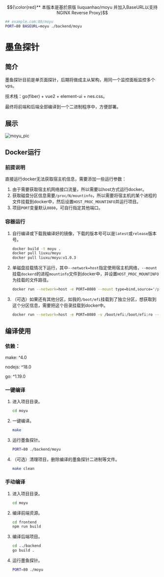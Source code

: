 $${\color{red}** 本版本是基於原版 liuquanhao/moyu 并加入BaseURL以支持 NGINX Reverse Proxy}$$

```bash
## example.com:80/moyu
PORT=80 BASEURL=moyu ./backend/moyu
```


# 墨鱼探针

## 简介

墨鱼探针目前是单页面探针，后期将做成主从架构，用同一个监控面板监控多个vps。

技术栈：go(fiber) + vue2 + element-ui + nes.css。

最终将前端和后端全部编译到一个二进制程序中，方便部署。

## 展示

![moyu_pic](./moyu_pic.png)

## Docker运行

### 前提说明

直接运行docker无法获取宿主机信息，需要添加一些运行参数：

1. 由于需要获取宿主机网络接口流量，所以需要以host方式运行docker。
2. 获取磁盘分区信息需要`/proc/N/mountinfo`，所以需要将宿主机的某个进程的文件挂载到docker中，然后设置`HOST_PROC_MOUNTINFO`并运行项目。
3. 项目`PORT`变量默认`8080`，可自行指定其他端口。

### 容器运行

1. 自行编译或下载我编译好的镜像，下载的版本号可以是`latest`或`release`版本号。
    ```bash
    docker build -t moyu .
    docker pull liuxu/moyu
    docker pull liuxu/moyu:v1.0.3
    ```
2. 单磁盘挂载情况下运行，其中`--network=host`指定使用宿主机网络，`--mount`挂载`dockerd`的进程`mountinfo`文件到docker中，并设置`HOST_PROC_MOUNTINFO`为挂载的文件路径。
    ```bash
    docker run --network=host -e PORT=8080 --mount type=bind,source="/proc/$(pidof dockerd)/mountinfo",target=/root/mountinfo -e HOST_PROC_MOUNTINFO=/root/mountinfo liuxu/moyu
    ```
3. （可选）如果还有其他分区，如我的`/boot/efi`挂载到了独立分区，想获取到这个分区信息，需要把这个目录挂载到docker中。
    ```bash
    docker run --network=host -e PORT=8080 -v /boot/efi:/boot/efi:ro --mount type=bind,source="/proc/$(pidof dockerd)/mountinfo",target=/root/mountinfo -e HOST_PROC_MOUNTINFO=/root/mountinfo liuxu/moyu
    ```

## 编译使用

### 依赖：

make: ^4.0

nodejs: ^18.0

go: ^1.19.0

### 一键编译

1. 进入项目目录。

    ```bash
    cd moyu
    ```

2. 一键编译。

    ```bash
    make
    ```

3. 运行墨鱼探针。

    ```bash
    PORT=80 ./backend/moyu
    ```

4. （可选）清理项目，删除编译的墨鱼探针二进制等文件。

    ```bash
    make clean
    ```

### 手动编译

1. 进入项目目录。

    ```bash
    cd moyu
    ```

2. 编译前端资源。

    ```bash
    cd frontend
    npm run build
    ```

3. 编译后端项目。

    ```bash
    cd ../backend
    go build .
    ```

4. 运行墨鱼探针。

    ```bash
    PORT=80 ./moyu
    ```
